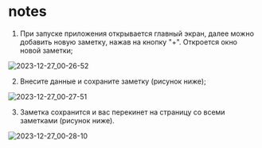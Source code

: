 # notes

1) При запуске приложения открывается главный экран, далее можно добавить новую заметку, нажав на кнопку "+". Откроется окно новой заметки;

![2023-12-27_00-26-52](https://github.com/leisan08dor/notes/assets/129215656/124f67e5-516a-4f9f-a21d-0c1339d02cab)

2) Внесите данные и сохраните заметку (рисунок ниже);

![2023-12-27_00-27-51](https://github.com/leisan08dor/notes/assets/129215656/e22aa61a-ddeb-4005-9ea5-09b53076cd83)

3) Заметка сохранится и вас перекинет на страницу со всеми заметками (рисунок ниже).

   
![2023-12-27_00-28-10](https://github.com/leisan08dor/notes/assets/129215656/d147949a-2c71-400e-9ecf-b17083c37a9b)
